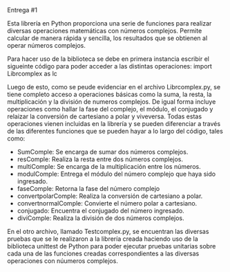 Entrega #1

Esta librería en Python proporciona una serie de funciones para realizar diversas operaciones matemáticas con números complejos. Permite calcular de manera rápida y sencilla, los resultados que se obtienen al operar números complejos.

Para hacer uso de la biblioteca se debe en primera instancia escribir el sigueinte código para poder acceder a las distintas operaciones: import Librcomplex as lc

Luego de esto, como se peude evidenciar en el archivo Librcomplex.py, se tiene completo acceso a operaciones básicas como la suma, la resta, la multiplicación y la división de numeros complejos. De igual forma incluye operaciones como hallar la fase del complejo, el módulo, el conjugado y relaizar la conversión de cartesiano a polar y viveversa. Todas estas operaciones vienen incluidas en la librería y se pueden diferenciar a través de las diferentes funciones que se pueden hayar a lo largo del código, tales como:

 * SumComple: Se encarga de sumar dos números complejos.
 * resComple: Realiza la resta entre dos números complejos.
 * multiComple: Se encarga de la multiplicación entre los números.
 * modulComple: Entrega el módulo del número complejo que haya sido ingresado.
 * faseComple: Retorna la fase del número complejo
 * convertpolarComple: Realiza la conversión de cartesiano a polar.
 * convertnormalComple: Convierte el número polar a cartesiano.
 * conjugado: Encuentra el conjugado del número ingresado.
 * diviComple: Realiza la división de dos números complejos.

En el otro archivo, llamado Testcomplex.py, se encuentran las diversas pruebas que se le realizaron a la librería creada haciendo uso de la biblioteca unittest de Python para poder ejecutar pruebas unitarias sobre cada una de las funciones creadas correspondientes a las diversas operaciones con núumeros complejos.
